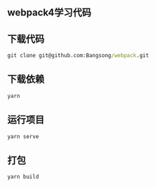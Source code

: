 ## webpack4学习代码

## 下载代码
```cmd
git clone git@github.com:Bangsong/webpack.git
```
## 下载依赖
```cmd
yarn
```
## 运行项目
```cmd
yarn serve
```
## 打包
```cmd
yarn build
```
